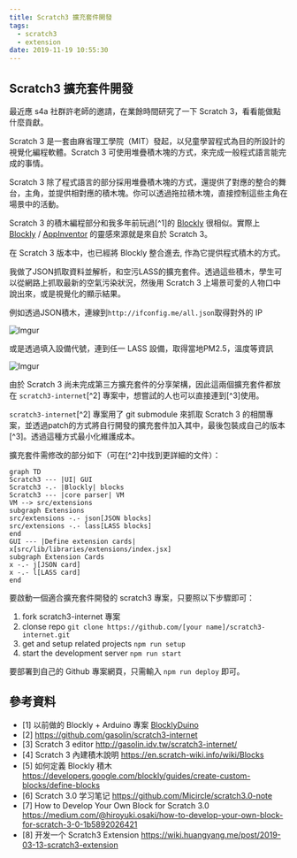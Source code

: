 ```yaml
---
title: Scratch3 擴充套件開發
tags:
  - scratch3
  - extension
date: 2019-11-19 10:55:30
---
```


## Scratch3 擴充套件開發

最近應 s4a 社群許老師的邀請，在業餘時間研究了一下 Scratch 3，看看能做點什麼貢獻。

Scratch 3 是一套由麻省理工學院（MIT）發起，以兒童學習程式為目的所設計的視覺化編程軟體。Scratch 3 可使用堆疊積木塊的方式，來完成一般程式語言能完成的事情。

Scratch 3 除了程式語言的部分採用堆疊積木塊的方式，還提供了對應的整合的舞台，主角，並提供相對應的積木塊。你可以透過拖拉積木塊，直接控制這些主角在場景中的活動。

Scratch 3 的積木編程部分和我多年前玩過[^1]的 [Blockly](https://developers.google.com/blockly/) 很相似。實際上 [Blockly](https://developers.google.com/blockly/) / [AppInventor](https://appinventor.mit.edu/) 的靈感來源就是來自於 Scratch 3。

在 Scratch 3 版本中，也已經將 Blockly 整合進去, 作為它提供程式積木的方式。

我做了JSON抓取資料並解析，和空污LASS的擴充套件。透過這些積木，學生可以從網路上抓取最新的空氣污染狀況，然後用 Scratch 3 上場景可愛的人物口中說出來，或是視覺化的顯示結果。

例如透過JSON積木，連線到`http://ifconfig.me/all.json`取得對外的 IP

![Imgur](https://i.imgur.com/Ponon0r.png)

或是透過填入設備代號，連到任一 LASS 設備，取得當地PM2.5，溫度等資訊

![Imgur](https://i.imgur.com/XpV8YUJ.png)

由於 Scratch 3 尚未完成第三方擴充套件的分享架構，因此這兩個擴充套件都放在 `scratch3-internet`[^2] 專案中，想嘗試的人也可以直接連到[^3]使用。

`scratch3-internet`[^2] 專案用了 git submodule 來抓取 Scratch 3 的相關專案，並透過patch的方式將自行開發的擴充套件加入其中，最後包裝成自己的版本[^3]。透過這種方式最小化維護成本。

擴充套件需修改的部分如下（可在[^2]中找到更詳細的文件）：

```mermaid
graph TD
Scratch3 --- |UI| GUI
Scratch3 -.- |Blockly| blocks
Scratch3 --- |core parser| VM
VM --> src/extensions
subgraph Extensions
src/extensions -.- json[JSON blocks]
src/extensions -.- lass[LASS blocks]
end
GUI --- |Define extension cards| x[src/lib/libraries/extensions/index.jsx]
subgraph Extension Cards
x -.- j[JSON card]
x -.- l[LASS card]
end
```

要啟動一個適合擴充套件開發的 scratch3 專案，只要照以下步驟即可：

1. fork scratch3-internet 專案
1. clonse repo `git clone https://github.com/[your name]/scratch3-internet.git`
1. get and setup related projects `npm run setup`
1. start the development server `npm run start`

要部署到自己的 Github 專案網頁，只需輸入 `npm run deploy` 即可。

## 參考資料

- [1] 以前做的 Blockly + Arduino 專案 [BlocklyDuino](https://github.com/BlocklyDuino/BlocklyDuino)
- [2] https://github.com/gasolin/scratch3-internet
- [3] Scratch 3 editor http://gasolin.idv.tw/scratch3-internet/
- [4] Scratch 3 內建積木說明 https://en.scratch-wiki.info/wiki/Blocks
- [5] 如何定義 Blockly 積木 https://developers.google.com/blockly/guides/create-custom-blocks/define-blocks
- [6] Scratch 3.0 学习笔记 https://github.com/Micircle/scratch3.0-note
- [7] How to Develop Your Own Block for Scratch 3.0 https://medium.com/@hiroyuki.osaki/how-to-develop-your-own-block-for-scratch-3-0-1b5892026421
- [8] 开发一个 Scratch3 Extension https://wiki.huangyang.me/post/2019-03-13-scratch3-extension
